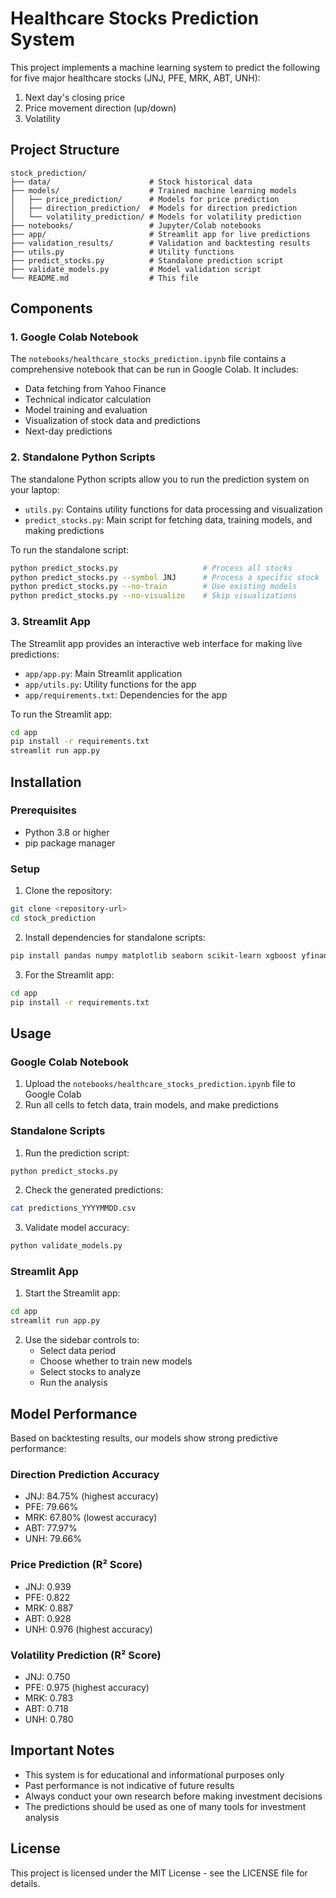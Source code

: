 # Healthcare Stocks Prediction System

This project implements a machine learning system to predict the following for five major healthcare stocks (JNJ, PFE, MRK, ABT, UNH):
1. Next day's closing price
2. Price movement direction (up/down)
3. Volatility

## Project Structure

```
stock_prediction/
├── data/                      # Stock historical data
├── models/                    # Trained machine learning models
│   ├── price_prediction/      # Models for price prediction
│   ├── direction_prediction/  # Models for direction prediction
│   └── volatility_prediction/ # Models for volatility prediction
├── notebooks/                 # Jupyter/Colab notebooks
├── app/                       # Streamlit app for live predictions
├── validation_results/        # Validation and backtesting results
├── utils.py                   # Utility functions
├── predict_stocks.py          # Standalone prediction script
├── validate_models.py         # Model validation script
└── README.md                  # This file
```

## Components

### 1. Google Colab Notebook

The `notebooks/healthcare_stocks_prediction.ipynb` file contains a comprehensive notebook that can be run in Google Colab. It includes:
- Data fetching from Yahoo Finance
- Technical indicator calculation
- Model training and evaluation
- Visualization of stock data and predictions
- Next-day predictions

### 2. Standalone Python Scripts

The standalone Python scripts allow you to run the prediction system on your laptop:

- `utils.py`: Contains utility functions for data processing and visualization
- `predict_stocks.py`: Main script for fetching data, training models, and making predictions

To run the standalone script:
```bash
python predict_stocks.py                   # Process all stocks
python predict_stocks.py --symbol JNJ      # Process a specific stock
python predict_stocks.py --no-train        # Use existing models
python predict_stocks.py --no-visualize    # Skip visualizations
```

### 3. Streamlit App

The Streamlit app provides an interactive web interface for making live predictions:

- `app/app.py`: Main Streamlit application
- `app/utils.py`: Utility functions for the app
- `app/requirements.txt`: Dependencies for the app

To run the Streamlit app:
```bash
cd app
pip install -r requirements.txt
streamlit run app.py
```

## Installation

### Prerequisites

- Python 3.8 or higher
- pip package manager

### Setup

1. Clone the repository:
```bash
git clone <repository-url>
cd stock_prediction
```

2. Install dependencies for standalone scripts:
```bash
pip install pandas numpy matplotlib seaborn scikit-learn xgboost yfinance plotly joblib
```

3. For the Streamlit app:
```bash
cd app
pip install -r requirements.txt
```

## Usage

### Google Colab Notebook

1. Upload the `notebooks/healthcare_stocks_prediction.ipynb` file to Google Colab
2. Run all cells to fetch data, train models, and make predictions

### Standalone Scripts

1. Run the prediction script:
```bash
python predict_stocks.py
```

2. Check the generated predictions:
```bash
cat predictions_YYYYMMDD.csv
```

3. Validate model accuracy:
```bash
python validate_models.py
```

### Streamlit App

1. Start the Streamlit app:
```bash
cd app
streamlit run app.py
```

2. Use the sidebar controls to:
   - Select data period
   - Choose whether to train new models
   - Select stocks to analyze
   - Run the analysis

## Model Performance

Based on backtesting results, our models show strong predictive performance:

### Direction Prediction Accuracy
- JNJ: 84.75% (highest accuracy)
- PFE: 79.66%
- MRK: 67.80% (lowest accuracy)
- ABT: 77.97%
- UNH: 79.66%

### Price Prediction (R² Score)
- JNJ: 0.939
- PFE: 0.822
- MRK: 0.887
- ABT: 0.928
- UNH: 0.976 (highest accuracy)

### Volatility Prediction (R² Score)
- JNJ: 0.750
- PFE: 0.975 (highest accuracy)
- MRK: 0.783
- ABT: 0.718
- UNH: 0.780

## Important Notes

- This system is for educational and informational purposes only
- Past performance is not indicative of future results
- Always conduct your own research before making investment decisions
- The predictions should be used as one of many tools for investment analysis

## License

This project is licensed under the MIT License - see the LICENSE file for details.

